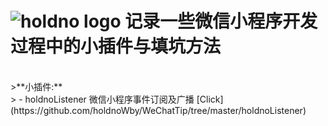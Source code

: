 ![holdno logo](https://img.holdno.com/apple-touch-icon-114x114-precomposed.png)
记录一些微信小程序开发过程中的小插件与填坑方法
===================

<br />
>**小插件:**<br />
> - holdnoListener 微信小程序事件订阅及广播 [Click](https://github.com/holdnoWby/WeChatTip/tree/master/holdnoListener)<br />
